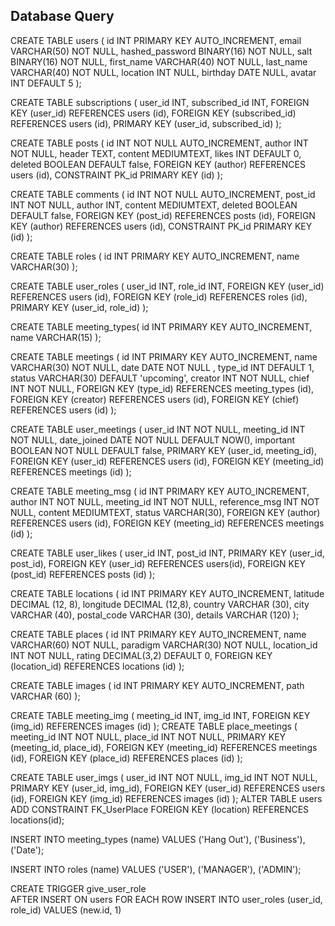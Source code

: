 ## Database Query

CREATE TABLE users (
    id INT PRIMARY KEY AUTO_INCREMENT,
    email VARCHAR(50) NOT NULL,
    hashed_password BINARY(16) NOT NULL,
    salt BINARY(16) NOT NULL,
    first_name VARCHAR(40) NOT NULL,
    last_name VARCHAR(40) NOT NULL,
    location INT NULL,
    birthday DATE NULL,
    avatar INT DEFAULT 5
);

CREATE TABLE subscriptions (
user_id INT,
subscribed_id INT,
FOREIGN KEY (user_id) REFERENCES users (id),
FOREIGN KEY (subscribed_id) REFERENCES users (id),
PRIMARY KEY (user_id, subscribed_id)
);

CREATE TABLE posts (
    id INT NOT NULL AUTO_INCREMENT,
    author INT NOT NULL,
    header TEXT,
    content MEDIUMTEXT,
    likes INT DEFAULT 0,
    deleted BOOLEAN DEFAULT false,
    FOREIGN KEY (author) REFERENCES users (id),
    CONSTRAINT PK_id PRIMARY KEY (id)
);

CREATE TABLE comments (
    id INT NOT NULL AUTO_INCREMENT,
    post_id INT NOT NULL,
    author INT,
    content MEDIUMTEXT,
    deleted BOOLEAN DEFAULT false,
    FOREIGN KEY (post_id) REFERENCES posts (id),
    FOREIGN KEY (author) REFERENCES users (id),
    CONSTRAINT PK_id PRIMARY KEY (id)
);

CREATE TABLE roles (
id INT PRIMARY KEY AUTO_INCREMENT,
name VARCHAR(30)
);

CREATE TABLE user_roles (
user_id INT,
role_id INT,
FOREIGN KEY (user_id) REFERENCES users (id),
FOREIGN KEY (role_id) REFERENCES roles (id),
PRIMARY KEY (user_id, role_id)
);

CREATE TABLE meeting_types(
id INT PRIMARY KEY AUTO_INCREMENT,
name VARCHAR(15)
);

CREATE TABLE meetings (
    id INT PRIMARY KEY AUTO_INCREMENT,
    name VARCHAR(30) NOT NULL,
    date DATE NOT NULL ,
    type_id INT DEFAULT 1,
    status VARCHAR(30) DEFAULT 'upcoming',
    creator INT NOT NULL,
    chief INT NOT NULL,
    FOREIGN KEY (type_id) REFERENCES meeting_types (id),
    FOREIGN KEY (creator) REFERENCES users (id),
    FOREIGN KEY (chief) REFERENCES users (id)
);

CREATE TABLE user_meetings (
    user_id INT NOT NULL,
    meeting_id INT NOT NULL,
    date_joined DATE NOT NULL DEFAULT NOW(),
    important BOOLEAN NOT NULL DEFAULT false,
    PRIMARY KEY (user_id, meeting_id),
    FOREIGN KEY (user_id) REFERENCES users (id),
    FOREIGN KEY (meeting_id) REFERENCES meetings (id)
);

CREATE TABLE meeting_msg (
    id INT PRIMARY KEY AUTO_INCREMENT,
    author INT NOT NULL,
    meeting_id INT NOT NULL,
    reference_msg INT NOT NULL,
    content MEDIUMTEXT,
    status VARCHAR(30),
    FOREIGN KEY (author) REFERENCES users (id),
    FOREIGN KEY (meeting_id) REFERENCES meetings (id)
);

CREATE TABLE user_likes (
user_id INT,
post_id INT,
PRIMARY KEY (user_id, post_id),
FOREIGN KEY (user_id) REFERENCES users(id),
FOREIGN KEY (post_id) REFERENCES posts (id)
);

CREATE TABLE locations (
    id INT PRIMARY KEY AUTO_INCREMENT,
    latitude DECIMAL (12, 8),
    longitude DECIMAL (12,8),
    country VARCHAR (30),
    city VARCHAR (40),
    postal_code VARCHAR (30),
    details VARCHAR (120)
);

CREATE TABLE places (
    id INT PRIMARY KEY AUTO_INCREMENT,
    name VARCHAR(60) NOT NULL,
    paradigm VARCHAR(30) NOT NULL,
    location_id INT NOT NULL,
    rating DECIMAL(3,2) DEFAULT 0,
    FOREIGN KEY (location_id) REFERENCES locations (id)
);

CREATE TABLE images (
    id INT PRIMARY KEY AUTO_INCREMENT,
    path VARCHAR (60)
);

CREATE TABLE meeting_img (
    meeting_id INT,
    img_id INT,
    FOREIGN KEY (img_id) REFERENCES images (id)
);
CREATE TABLE place_meetings (
    meeting_id INT NOT NULL,
    place_id INT NOT NULL,
    PRIMARY KEY (meeting_id, place_id),
    FOREIGN KEY (meeting_id) REFERENCES meetings (id),
    FOREIGN KEY (place_id) REFERENCES places (id)
);

CREATE TABLE user_imgs (
    user_id INT NOT NULL,
    img_id INT NOT NULL,
    PRIMARY KEY (user_id, img_id),
    FOREIGN KEY (user_id) REFERENCES users (id),
    FOREIGN KEY (img_id) REFERENCES images (id)
);
ALTER TABLE users
ADD CONSTRAINT FK_UserPlace
FOREIGN KEY (location) REFERENCES locations(id);


INSERT INTO meeting_types (name) VALUES
('Hang Out'),
('Business'),
('Date');

INSERT INTO roles (name) VALUES
('USER'),
('MANAGER'),
('ADMIN');

CREATE TRIGGER give_user_role   
    AFTER INSERT
        ON users FOR EACH ROW
            INSERT INTO user_roles (user_id, role_id)
            VALUES (new.id, 1)


